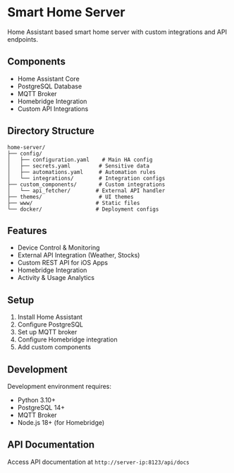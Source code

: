 # Smart Home Server

Home Assistant based smart home server with custom integrations and API endpoints.

## Components

- Home Assistant Core
- PostgreSQL Database
- MQTT Broker
- Homebridge Integration
- Custom API Integrations

## Directory Structure

```
home-server/
├── config/
│   ├── configuration.yaml    # Main HA config
│   ├── secrets.yaml         # Sensitive data
│   ├── automations.yaml     # Automation rules
│   └── integrations/        # Integration configs
├── custom_components/       # Custom integrations
│   └── api_fetcher/        # External API handler
├── themes/                  # UI themes
├── www/                    # Static files
└── docker/                 # Deployment configs
```

## Features

- Device Control & Monitoring
- External API Integration (Weather, Stocks)
- Custom REST API for iOS Apps
- Homebridge Integration
- Activity & Usage Analytics

## Setup

1. Install Home Assistant
2. Configure PostgreSQL
3. Set up MQTT broker
4. Configure Homebridge integration
5. Add custom components

## Development

Development environment requires:
- Python 3.10+
- PostgreSQL 14+
- MQTT Broker
- Node.js 18+ (for Homebridge)

## API Documentation

Access API documentation at `http://server-ip:8123/api/docs`
